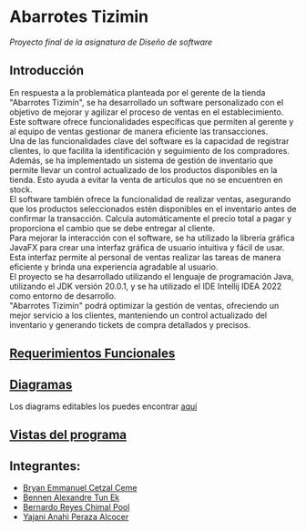 # Abarrotes Tizimin
_Proyecto final de la asignatura de Diseño de software_   
## Introducción
En respuesta a la problemática planteada por el gerente de la tienda "Abarrotes Tizimín", se ha desarrollado un software personalizado con el objetivo de mejorar y agilizar el proceso de ventas en el establecimiento. Este software ofrece funcionalidades específicas que permiten al gerente y al equipo de ventas gestionar de manera eficiente las transacciones.  
Una de las funcionalidades clave del software es la capacidad de registrar clientes, lo que facilita la identificación y seguimiento de los compradores. Además, se ha implementado un sistema de gestión de inventario que permite llevar un control actualizado de los productos disponibles en la tienda. Esto ayuda a evitar la venta de artículos que no se encuentren en stock.  
El software también ofrece la funcionalidad de realizar ventas, asegurando que los productos seleccionados estén disponibles en el inventario antes de confirmar la transacción. Calcula automáticamente el precio total a pagar y proporciona el cambio que se debe entregar al cliente.  
Para mejorar la interacción con el software, se ha utilizado la librería gráfica JavaFX para crear una interfaz gráfica de usuario intuitiva y fácil de usar. Esta interfaz permite al personal de ventas realizar las tareas de manera eficiente y brinda una experiencia agradable al usuario.  
El proyecto se ha desarrollado utilizando el lenguaje de programación Java, utilizando el JDK versión 20.0.1, y se ha utilizado el IDE Intellij IDEA 2022 como entorno de desarrollo.  
"Abarrotes Tizimín" podrá optimizar la gestión de ventas, ofreciendo un mejor servicio a los clientes, manteniendo un control actualizado del inventario y generando tickets de compra detallados y precisos.
 
  
## [Requerimientos Funcionales](Requerimientos.md)  
## [Diagramas](Artefactos/Imagenes/Diagramas.md)  
Los diagrams editables los puedes encontrar [aquí](Artefactos/Diagramas)

## [Vistas del programa](Artefactos/Imagenes/Vistas.md)    

## Integrantes:  
- [Bryan Emmanuel Cetzal Ceme](https://github.com/BryanCetzal)
- [Bennen Alexandre Tun Ek](https://github.com/Benn7n)
- [Bernardo Reyes Chimal Pool](https://github.com/A7xBrOwNiE)
- [Yajani Anahì Peraza Alcocer](https://github.com/YajaniPeraza)
